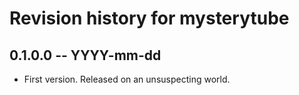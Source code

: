 # Revision history for mysterytube

## 0.1.0.0  -- YYYY-mm-dd

* First version. Released on an unsuspecting world.
